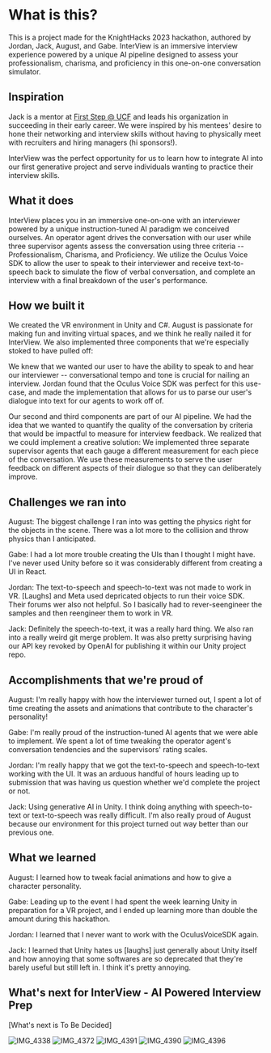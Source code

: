 # What is this?

This is a project made for the KnightHacks 2023 hackathon, authored by Jordan, Jack, August, and Gabe. InterView is an immersive interview experience powered by a unique AI pipeline designed to assess your professionalism, charisma, and proficiency in this one-on-one conversation simulator. 

## Inspiration

Jack is a mentor at [First Step @ UCF](https://www.instagram.com/firststep.ucf/?hl=en) and leads his organization in succeeding in their early career. We were inspired by his mentees' desire to hone their networking and interview skills without having to physically meet with recruiters and hiring managers (hi sponsors!).

InterView was the perfect opportunity for us to learn how to integrate AI into our first generative project and serve individuals wanting to practice their interview skills.

## What it does

InterView places you in an immersive one-on-one with an interviewer powered by a unique instruction-tuned AI paradigm we conceived ourselves. An operator agent drives the conversation with our user while three supervisor agents assess the conversation using three criteria -- Professionalism, Charisma, and Proficiency. We utilize the Oculus Voice SDK to allow the user to speak to their interviewer and receive text-to-speech back to simulate the flow of verbal conversation, and complete an interview with a final breakdown of the user's performance. 

## How we built it

We created the VR environment in Unity and C#. August is passionate for making fun and inviting virtual spaces, and we think he really nailed it for InterView. We also implemented three components that we're especially stoked to have pulled off: 

We knew that we wanted our user to have the ability to speak to and hear our interviewer -- conversational tempo and tone is crucial for nailing an interview. Jordan found that the Oculus Voice SDK was perfect for this use-case, and made the implementation that allows for us to parse our user's dialogue into text for our agents to work off of.

Our second and third components are part of our AI pipeline. We had the idea that we wanted to quantify the quality of the conversation by criteria that would be impactful to measure for interview feedback. We realized that we could implement a creative solution: We implemented three separate supervisor agents that each gauge a different measurement for each piece of the conversation. We use these measurements to serve the user feedback on different aspects of their dialogue so that they can deliberately improve.

## Challenges we ran into

August: The biggest challenge I ran into was getting the physics right for the objects in the scene. There was a lot more to the collision and throw physics than I anticipated.

Gabe: I had a lot more trouble creating the UIs than I thought I might have. I've never used Unity before so it was considerably different from creating a UI in React.

Jordan: The text-to-speech and speech-to-text was not made to work in VR. [Laughs] and Meta used depricated objects to run their voice SDK. Their forums wer also not helpful. So I basically had to rever-seengineer the samples and then reengineer them to work in VR. 

Jack: Definitely the speech-to-text, it was a really hard thing. We also ran into a really weird git merge problem. It was also pretty surprising having our API key revoked by OpenAI for publishing it within our Unity project repo.

## Accomplishments that we're proud of

August: I'm really happy with how the interviewer turned out, I spent a lot of time creating the assets and animations that contribute to the character's personality!

Gabe: I'm really proud of the instruction-tuned AI agents that we were able to implement. We spent a lot of time tweaking the operator agent's conversation tendencies and the supervisors' rating scales.

Jordan: I'm really happy that we got the text-to-speech and speech-to-text working with the UI. It was an arduous handful of hours leading up to submission that was having us question whether we'd complete the project or not.

Jack: Using generative AI in Unity. I think doing anything with speech-to-text or text-to-speech was really difficult. I'm also really proud of August because our environment for this project turned out way better than our previous one.

## What we learned

August: I learned how to tweak facial animations and how to give a character personality.

Gabe: Leading up to the event I had spent the week learning Unity in preparation for a VR project, and I ended up learning more than double the amount during this hackathon.

Jordan: I learned that I never want to work with the OculusVoiceSDK again. 

Jack: I learned that Unity hates us [laughs] just generally about Unity itself and how annoying that some softwares are so deprecated that they're barely useful but still left in. I think it's pretty annoying.

## What's next for InterView - AI Powered Interview Prep

[What's next is To Be Decided]

![IMG_4338](https://github.com/Draxidious/KnightHacks2023/assets/86631042/26ecc48a-5ff9-4e35-b1dc-849c873a735d)
![IMG_4372](https://github.com/Draxidious/KnightHacks2023/assets/86631042/ca66c12b-ee7c-448d-af24-927563a248f9)
![IMG_4391](https://github.com/Draxidious/KnightHacks2023/assets/86631042/0e2c2437-50e6-4da0-a6b4-5b0c0bf48a59)
![IMG_4390](https://github.com/Draxidious/KnightHacks2023/assets/86631042/1dcedaf5-861c-4c71-9c76-c2654748ba91)
![IMG_4396](https://github.com/Draxidious/KnightHacks2023/assets/86631042/ebb5e6af-fa1f-40c2-8300-9181fd75bc33)

